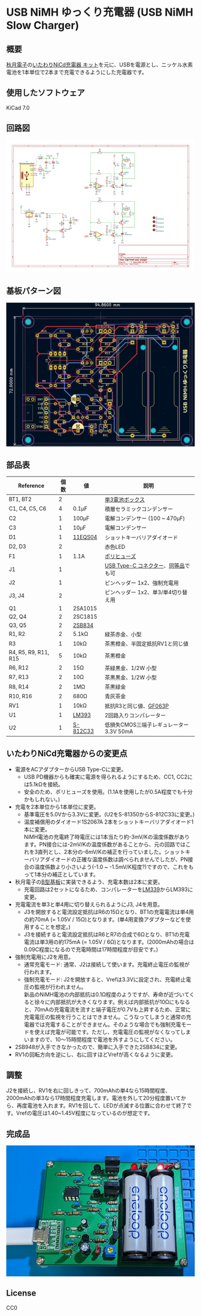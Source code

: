 # USB NiMH ゆっくり充電器 (USB NiMH Slow Charger)

## 概要

[秋月電子](https://akizukidenshi.com/)の[いたわりNiCd充電器 キット](https://akizukidenshi.com/download/kairo/%E3%83%87%E3%83%BC%E3%82%BF/%E5%85%85%E9%9B%BB%E5%99%A8%E9%96%A2%E4%BF%82/H001%E3%81%84%E3%81%9F%E3%82%8F%E3%82%8ANiCd_.pdf)を元に、USBを電源とし、ニッケル水素電池を1本単位で2本まで充電できるようにした充電器です。

## 使用したソフトウェア

KiCad 7.0


## 回路図

[![schema](https://raw.githubusercontent.com/k-takata/PCB_USB_NiMH_Charger/master/images/schema.png)](https://raw.githubusercontent.com/k-takata/PCB_USB_NiMH_Charger/master/images/schema.pdf)

## 基板パターン図

![PCB pattern](https://raw.githubusercontent.com/k-takata/PCB_USB_NiMH_Charger/master/images/pcb-pattern.png)

## 部品表

| Reference           |個数|値    | 説明 |
|---------------------|----|------|------|
|BT1, BT2             |   2|      |[単3電池ボックス](https://akizukidenshi.com/catalog/g/gP-00308/)|
|C1, C4, C5, C6       |   4|0.1μF|積層セラミックコンデンサー|
|C2                   |   1|100μF|電解コンデンサー (100 ~ 470μF)|
|C3                   |   1| 10μF|電解コンデンサー|
|D1                   |   1|[11EQS04](https://akizukidenshi.com/catalog/g/gI-11363/)|ショットキーバリアダイオード|
|D2, D3               |   2|      |赤色LED|
|F1                   |   1|  1.1A|[ポリヒューズ](https://akizukidenshi.com/catalog/g/gP-00507/)|
|J1                   |   1|      |[USB Type-C コネクター](https://akizukidenshi.com/catalog/g/gK-13080/)、[同等品](https://akizukidenshi.com/catalog/g/gK-15426/)でも可|
|J2                   |   1|      |ピンヘッダー 1x2、強制充電用|
|J3, J4               |   2|      |ピンヘッダー 1x2、単3/単4切り替え用|
|Q1                   |   1|2SA1015||
|Q2, Q4               |   2|2SC1815||
|Q3, Q5               |   2|[2SB834](https://akizukidenshi.com/catalog/g/gI-08747/)||
|R1, R2               |   2|5.1kΩ|緑茶赤金、小型|
|R3                   |   1| 10kΩ|茶黒橙金、半固定抵抗RV1と同じ値|
|R4, R5, R9, R11, R15 |   5| 10kΩ|茶黒橙金|
|R6, R12              |   2|  15Ω|茶緑黒金、1/2W 小型|
|R7, R13              |   2|  10Ω|茶黒黒金、1/2W 小型|
|R8, R14              |   2|  1MΩ|茶黒緑金|
|R10, R16             |   2| 680Ω|青灰茶金|
|RV1                  |   1| 10kΩ|抵抗R3と同じ値、[GF063P](https://akizukidenshi.com/catalog/g/gP-14905/)|
|U1                   |   1|[LM393](https://akizukidenshi.com/catalog/g/gI-16987/)|2回路入りコンパレーター|
|U2                   |   1|[S-812C33](https://akizukidenshi.com/catalog/g/gI-03289/)|低損失CMOS三端子レギュレーター 3.3V 50mA|


## いたわりNiCd充電器からの変更点

* 電源をACアダプターからUSB Type-Cに変更。
  - USB PD機器からも確実に電源を得られるようにするため、CC1, CC2には5.1kΩを接続。
  - 安全のため、ポリヒューズを使用。(1.1Aを使用したが0.5A程度でも十分かもしれない。)
* 充電を2本単位から1本単位に変更。
  - 基準電圧を5.0Vから3.3Vに変更。(U2をS-81350からS-812C33に変更。)
  - 温度補償用のダイオード1S2067A 2本をショットキーバリアダイオード1本に変更。  
    NiMH電池の充電終了時電圧には1本当たり約-3mV/Kの温度係数があります。PN接合には-2mV/Kの温度係数があることから、元の回路ではこれを3直列とし、2本分の-6mV/Kの補正を行っていました。ショットキーバリアダイオードの正確な温度係数は調べられませんでしたが、PN接合の温度係数より小さいよう(-1.0 ~ -1.5mV/K程度?)ですので、これをもって1本分の補正としています。
* 秋月電子の[B型基板](https://akizukidenshi.com/catalog/c/cboard10/)に実装できるよう、充電本数は2本に変更。
  - 充電回路は2セットになるため、コンパレーターを[LM339](https://akizukidenshi.com/catalog/g/gI-00436/)からLM393に変更。
* 充電電流を単3と単4用に切り替えられるようにJ3, J4を用意。
  - J3を開放すると電流設定抵抗はR6の15Ωとなり、BT1の充電電流は単4用の約70mA (= 1.05V / 15Ω)となります。(単4用変換アダプターなどを使用することを想定。)
  - J3を接続すると電流設定抵抗はR6とR7の合成で6Ωとなり、BT1の充電電流は単3用の約175mA (= 1.05V / 6Ω)となります。(2000mAhの場合は0.09C程度になるので充電時間は17時間程度が目安です。)
* 強制充電用にJ2を用意。
  - 通常充電モード: 通常、J2は接続して使います。充電終止電圧の監視が行われます。
  - 強制充電モード: J2を開放すると、Vrefは3.3Vに設定され、充電終止電圧の監視が行われません。  
    新品のNiMH電池の内部抵抗は0.1Ω程度のようですが、寿命が近づいてくると徐々に内部抵抗が大きくなります。例えば内部抵抗が10Ωにもなると、70mAの充電電流を流すと端子電圧が0.7Vも上昇するため、正常に充電電圧の監視を行うことはできません。こうなってしまうと通常の充電器では充電することができません。そのような場合でも強制充電モードを使えば充電が可能です。ただし、充電電圧の監視がなくなってしまいますので、10～15時間程度で電池を外すようにしてください。
* 2SB948が入手できなかったので、簡単に入手できた2SB834に変更。
* RV1の回転方向を逆にし、右に回すほどVrefが高くなるように変更。


## 調整

J2を接続し、RV1を右に回しきって、700mAhの単4なら15時間程度、2000mAhの単3なら17時間程度充電します。電池を外して20分程度置いてから、再度電池を入れます。RV1を回して、LEDが点滅する位置に合わせて終了です。Vrefの電圧は1.40~1.45V程度になっているのが想定です。

## 完成品

[![完成品](https://raw.githubusercontent.com/k-takata/PCB_USB_NiMH_Charger/master/images/usb-slow-charger-thumb.jpg)](https://raw.githubusercontent.com/k-takata/PCB_USB_NiMH_Charger/master/images/usb-slow-charger.jpg)

## License

CC0
